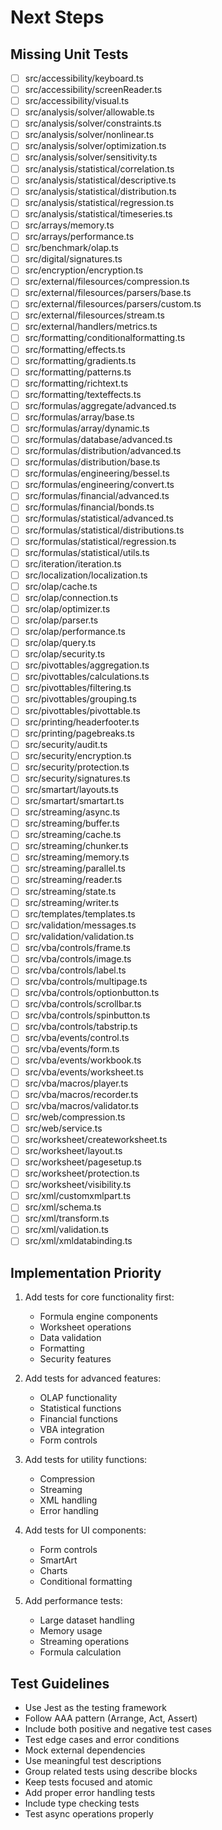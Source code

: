 # Next Steps

## Missing Unit Tests
- [ ] src/accessibility/keyboard.ts
- [ ] src/accessibility/screenReader.ts
- [ ] src/accessibility/visual.ts
- [ ] src/analysis/solver/allowable.ts
- [ ] src/analysis/solver/constraints.ts
- [ ] src/analysis/solver/nonlinear.ts
- [ ] src/analysis/solver/optimization.ts
- [ ] src/analysis/solver/sensitivity.ts
- [ ] src/analysis/statistical/correlation.ts
- [ ] src/analysis/statistical/descriptive.ts
- [ ] src/analysis/statistical/distribution.ts
- [ ] src/analysis/statistical/regression.ts
- [ ] src/analysis/statistical/timeseries.ts
- [ ] src/arrays/memory.ts
- [ ] src/arrays/performance.ts
- [ ] src/benchmark/olap.ts
- [ ] src/digital/signatures.ts
- [ ] src/encryption/encryption.ts
- [ ] src/external/filesources/compression.ts
- [ ] src/external/filesources/parsers/base.ts
- [ ] src/external/filesources/parsers/custom.ts
- [ ] src/external/filesources/stream.ts
- [ ] src/external/handlers/metrics.ts
- [ ] src/formatting/conditionalformatting.ts
- [ ] src/formatting/effects.ts
- [ ] src/formatting/gradients.ts
- [ ] src/formatting/patterns.ts
- [ ] src/formatting/richtext.ts
- [ ] src/formatting/texteffects.ts
- [ ] src/formulas/aggregate/advanced.ts
- [ ] src/formulas/array/base.ts
- [ ] src/formulas/array/dynamic.ts
- [ ] src/formulas/database/advanced.ts
- [ ] src/formulas/distribution/advanced.ts
- [ ] src/formulas/distribution/base.ts
- [ ] src/formulas/engineering/bessel.ts
- [ ] src/formulas/engineering/convert.ts
- [ ] src/formulas/financial/advanced.ts
- [ ] src/formulas/financial/bonds.ts
- [ ] src/formulas/statistical/advanced.ts
- [ ] src/formulas/statistical/distributions.ts
- [ ] src/formulas/statistical/regression.ts
- [ ] src/formulas/statistical/utils.ts
- [ ] src/iteration/iteration.ts
- [ ] src/localization/localization.ts
- [ ] src/olap/cache.ts
- [ ] src/olap/connection.ts
- [ ] src/olap/optimizer.ts
- [ ] src/olap/parser.ts
- [ ] src/olap/performance.ts
- [ ] src/olap/query.ts
- [ ] src/olap/security.ts
- [ ] src/pivottables/aggregation.ts
- [ ] src/pivottables/calculations.ts
- [ ] src/pivottables/filtering.ts
- [ ] src/pivottables/grouping.ts
- [ ] src/pivottables/pivottable.ts
- [ ] src/printing/headerfooter.ts
- [ ] src/printing/pagebreaks.ts
- [ ] src/security/audit.ts
- [ ] src/security/encryption.ts
- [ ] src/security/protection.ts
- [ ] src/security/signatures.ts
- [ ] src/smartart/layouts.ts
- [ ] src/smartart/smartart.ts
- [ ] src/streaming/async.ts
- [ ] src/streaming/buffer.ts
- [ ] src/streaming/cache.ts
- [ ] src/streaming/chunker.ts
- [ ] src/streaming/memory.ts
- [ ] src/streaming/parallel.ts
- [ ] src/streaming/reader.ts
- [ ] src/streaming/state.ts
- [ ] src/streaming/writer.ts
- [ ] src/templates/templates.ts
- [ ] src/validation/messages.ts
- [ ] src/validation/validation.ts
- [ ] src/vba/controls/frame.ts
- [ ] src/vba/controls/image.ts
- [ ] src/vba/controls/label.ts
- [ ] src/vba/controls/multipage.ts
- [ ] src/vba/controls/optionbutton.ts
- [ ] src/vba/controls/scrollbar.ts
- [ ] src/vba/controls/spinbutton.ts
- [ ] src/vba/controls/tabstrip.ts
- [ ] src/vba/events/control.ts
- [ ] src/vba/events/form.ts
- [ ] src/vba/events/workbook.ts
- [ ] src/vba/events/worksheet.ts
- [ ] src/vba/macros/player.ts
- [ ] src/vba/macros/recorder.ts
- [ ] src/vba/macros/validator.ts
- [ ] src/web/compression.ts
- [ ] src/web/service.ts
- [ ] src/worksheet/createworksheet.ts
- [ ] src/worksheet/layout.ts
- [ ] src/worksheet/pagesetup.ts
- [ ] src/worksheet/protection.ts
- [ ] src/worksheet/visibility.ts
- [ ] src/xml/customxmlpart.ts
- [ ] src/xml/schema.ts
- [ ] src/xml/transform.ts
- [ ] src/xml/validation.ts
- [ ] src/xml/xmldatabinding.ts

## Implementation Priority
1. Add tests for core functionality first:
   - Formula engine components
   - Worksheet operations
   - Data validation
   - Formatting
   - Security features

2. Add tests for advanced features:
   - OLAP functionality
   - Statistical functions
   - Financial functions
   - VBA integration
   - Form controls

3. Add tests for utility functions:
   - Compression
   - Streaming
   - XML handling
   - Error handling

4. Add tests for UI components:
   - Form controls
   - SmartArt
   - Charts
   - Conditional formatting

5. Add performance tests:
   - Large dataset handling
   - Memory usage
   - Streaming operations
   - Formula calculation

## Test Guidelines
- Use Jest as the testing framework
- Follow AAA pattern (Arrange, Act, Assert)
- Include both positive and negative test cases
- Test edge cases and error conditions
- Mock external dependencies
- Use meaningful test descriptions
- Group related tests using describe blocks
- Keep tests focused and atomic
- Add proper error handling tests
- Include type checking tests
- Test async operations properly